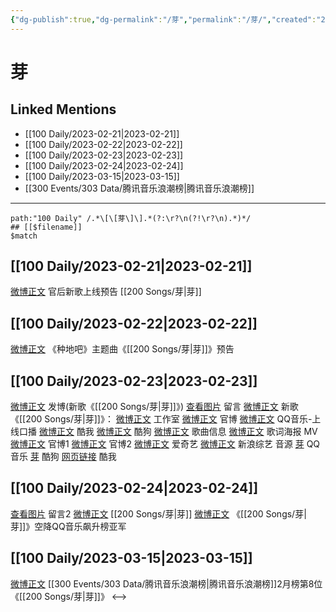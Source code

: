 ```yaml
---
{"dg-publish":true,"dg-permalink":"/芽","permalink":"/芽/","created":"2023-02-22T15:58:23.000+08:00","updated":"2023-04-10T15:55:04.276+08:00"}
---
```


# 芽

## Linked Mentions
- [[100 Daily/2023-02-21\|2023-02-21]]
- [[100 Daily/2023-02-22\|2023-02-22]]
- [[100 Daily/2023-02-23\|2023-02-23]]
- [[100 Daily/2023-02-24\|2023-02-24]]
- [[100 Daily/2023-03-15\|2023-03-15]]
- [[300 Events/303 Data/腾讯音乐浪潮榜\|腾讯音乐浪潮榜]]


---

```expander
path:"100 Daily" /.*\[\[芽\]\].*(?:\r?\n(?!\r?\n).*)*/
## [[$filename]]
$match
```
## [[100 Daily/2023-02-21\|2023-02-21]]
[微博正文](https://m.weibo.cn/5248300719/4871641895800070) 官后新歌上线预告 [[200 Songs/芽\|芽]]
## [[100 Daily/2023-02-22\|2023-02-22]]
[微博正文](https://weibo.com/detail/4872005121215443) 《种地吧》主题曲《[[200 Songs/芽\|芽]]》预告
## [[100 Daily/2023-02-23\|2023-02-23]]
[微博正文](https://m.weibo.cn/1736988591/4872284203124761) 发博(新歌《[[200 Songs/芽\|芽]]》)
[查看图片](https://wx1.sinaimg.cn/large/0088n2Pggy1hbdsums7gqj30yi0f0dgu.jpg) 留言 [微博正文](https://m.weibo.cn/1240959311/4872262530370320)
新歌《[[200 Songs/芽\|芽]]》：
[微博正文](https://m.weibo.cn/7478855230/4872095751996611) 工作室
[微博正文](https://m.weibo.cn/7781218487/4872242360484691) 官博
[微博正文](https://m.weibo.cn/2169129705/4872095735482314) QQ音乐-上线口播
[微博正文](https://m.weibo.cn/1738434147/4872095722638367) 酷我
[微博正文](https://m.weibo.cn/1665103091/4872208641688155) 酷狗
[微博正文](https://m.weibo.cn/6466290670/4872099699624556) 歌曲信息
[微博正文](https://m.weibo.cn/7781218487/4872250548030762) 歌词海报
MV
[微博正文](https://m.weibo.cn/7781218487/4872248218880199) 官博1
[微博正文](https://m.weibo.cn/7781218487/4872275075010991) 官博2
[微博正文](https://m.weibo.cn/1731986465/4872248190832143) 爱奇艺
[微博正文](https://m.weibo.cn/1878335471/4872251063666574) 新浪综艺
音源
[芽](https://weibo.cn/sinaurl?u=https%3A%2F%2Fi.y.qq.com%2Fv8%2Fplaysong.html%3Fsongid%3D397246914%26source%3Dyqq%26ADTAG%3Dhz_wb_sf%26channelId%3D10081987) QQ音乐
[芽](https://weibo.cn/sinaurl?u=https%3A%2F%2Ft3.kugou.com%2Fsong.html%3Fid%3D9aSek3cB8V3) 酷狗
[网页链接](https://weibo.cn/sinaurl?u=http%3A%2F%2Fm.kuwo.cn%2Fnewh5app%2Fplay_detail%2F263041806) 酷我
## [[100 Daily/2023-02-24\|2023-02-24]]
[查看图片](https://wx4.sinaimg.cn/large/0088n2Pggy1hbey0skaf0j30yi075t90.jpg) 留言2 [微博正文](https://weibo.com/1736988591/4872284203124761) [[200 Songs/芽\|芽]]
[微博正文](https://weibo.com/2169129705/4872766169550479) 《[[200 Songs/芽\|芽]]》空降QQ音乐飙升榜亚军
## [[100 Daily/2023-03-15\|2023-03-15]]
[微博正文](https://weibo.com/7530784115/4879616206970138) [[300 Events/303 Data/腾讯音乐浪潮榜\|腾讯音乐浪潮榜]]2月榜第8位《[[200 Songs/芽\|芽]]》
<-->